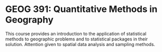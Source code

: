# GEOG 391: Quantitative Methods in Geography

This course provides an introduction to the application of statistical methods to geographic problems and to statistical packages in their solution. Attention given to spatial data analysis and sampling methods.